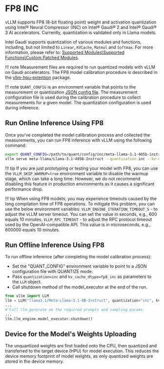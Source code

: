 # FP8 INC

vLLM supports FP8 (8-bit floating point) weight and activation quantization using Intel® Neural Compressor (INC) on Intel® Gaudi® 2 and Intel® Gaudi® 3 AI accelerators.
Currently, quantization is validated only in Llama models.

Intel Gaudi supports quantization of various modules and functions, including, but not limited to `Linear`, `KVCache`, `Matmul` and `Softmax`. For more information, please refer to:
[Supported Modules\\Supported Functions\\Custom Patched Modules](https://docs.habana.ai/en/latest/PyTorch/Inference_on_PyTorch/Quantization/Inference_Using_FP8.html#supported-modules).

!!! note
    Measurement files are required to run quantized models with vLLM on Gaudi accelerators. The FP8 model calibration procedure is described in the [vllm-hpu-extention](https://github.com/HabanaAI/vllm-hpu-extension/tree/main/calibration/README.md) package.

!!! note
    `QUANT_CONFIG` is an environment variable that points to the measurement or quantization [JSON config file](https://docs.habana.ai/en/latest/PyTorch/Inference_on_PyTorch/Quantization/Inference_Using_FP8.html#supported-json-config-file-options).
    The measurement configuration file is used during the calibration procedure to collect measurements for a given model. The quantization configuration is used during inference.

## Run Online Inference Using FP8

Once you've completed the model calibration process and collected the measurements, you can run FP8 inference with vLLM using the following command:

```bash
export QUANT_CONFIG=/path/to/quant/config/inc/meta-llama-3.1-405b-instruct/maxabs_measure_g3.json
vllm serve meta-llama/Llama-3.1-405B-Instruct --quantization inc --kv-cache-dtype fp8_inc --tensor_paralel_size 8
```

!!! tip
    If you are just prototyping or testing your model with FP8, you can use the `VLLM_SKIP_WARMUP=true` environment variable to disable the warmup stage, which can take a long time. However, we do not recommend disabling this feature in production environments as it causes a significant performance drop.

!!! tip
    When using FP8 models, you may experience timeouts caused by the long compilation time of FP8 operations. To mitigate this problem, you can use the below environment variables:
    `VLLM_ENGINE_ITERATION_TIMEOUT_S` - to adjust the vLLM server timeout. You can set the value in seconds, e.g., 600 equals 10 minutes.
    `VLLM_RPC_TIMEOUT` - to adjust the RPC protocol timeout used by the OpenAI-compatible API. This value is in microseconds, e.g., 600000 equals 10 minutes.

## Run Offline Inference Using FP8

To run offline inference (after completing the model calibration process):

* Set the "QUANT_CONFIG" environment variable to point to a JSON configuration file with QUANTIZE mode.
* Pass `quantization=inc` and `kv_cache_dtype=fp8_inc` as parameters to the `LLM` object.
* Call shutdown method of the model_executor at the end of the run.

```python
from vllm import LLM
llm = LLM("llama3.1/Meta-Llama-3.1-8B-Instruct", quantization="inc", kv_cache_dtype="fp8_inc")
...
# Call llm.generate on the required prompts and sampling params.
...
llm.llm_engine.model_executor.shutdown()
```

## Device for the Model's Weights Uploading

The unquantized weights are first loaded onto the CPU, then quantized and transferred to the target device (HPU) for model execution.
This reduces the device memory footprint of model weights, as only quantized weights are stored in the device memory.
